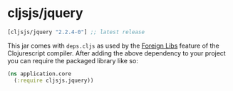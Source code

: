 # cljsjs/jquery

[](dependency)
```clojure
[cljsjs/jquery "2.2.4-0"] ;; latest release
```
[](/dependency)

This jar comes with `deps.cljs` as used by the [Foreign Libs][flibs] feature
of the Clojurescript compiler. After adding the above dependency to your project
you can require the packaged library like so:

```clojure
(ns application.core
  (:require cljsjs.jquery))
```

[flibs]: https://github.com/clojure/clojurescript/wiki/Packaging-Foreign-Dependencies
